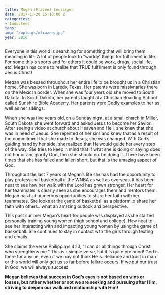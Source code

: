 ```yaml
---
title: Megan (Frazee) Leuzinger
date: 2017-11-20 15:10:00 Z
categories:
- Inductees
tags:
img: "/uploads/mfrazee.jpg"
year: 2016
---
```

Everyone in this world is searching for something that will bring them meaning in life.  A lot of people look to “worldy” things for fulfillment in life.  For some this is sports and for others it could be work, drugs, social life, etc. Megan has come to realize that TRUE fulfillment is only found through Jesus Christ!

Megan was blessed throughout her entire life to be brought up in a Christian home. She was born in Laredo, Texas.  Her parents were missionaries there on the Mexican border.  When she was four years old she moved to South Dakota.  In South Dakota, her parents taught at a Christian Boarding School called Sunshine Bible Academy.  Her parents were Godly examples to her as well as her siblings.  

When she was five years old, on a Sunday night, at a small church in Miller, South Dakota, she went forward and asked Jesus to become her Savior. After seeing a video at church about Heaven and Hell, she knew that she was in need of Jesus. She repented of her sins and knew that as a result of the commitment that she made to Jesus, she was changed.  With God’s guiding hand by her side, she realized that He would guide her every step of the way.  She tries to keep in mind that if what she is doing or saying does not honor and glorify God, then she should not be doing it.  There have been times that she has failed and fallen short, but that is the amazing aspect of God.  

Throughout the last 7 years of Megan’s life she has had the opportunity to play professional basketball in the WNBA as well as overseas. It has been neat to see how her walk with the Lord has grown stronger.  Her heart for her teammates is clearly seen as she encourages them and mentors them.  Megan has had numerous opportunities to share her faith with her teammates.  She looks at the game of basketball as a platform to share her faith with others…what an amazing outlook and perspective.

This past summer Megan’s heart for people was displayed as she started personally training young women (high school and college).  How neat to see her interacting with and impacting young women by using the game of basketball.  She continues to stay in contact with the girls through texting and emails.

She claims the verse Philippians 4:13, “I can do all things through Christ who strengthens me.”  This is a simple verse, but it is quite profound!  God is there for anyone, even if we may not think He is. 
Reliance and trust in man or this world will only get us so far before failure occurs.  If we put our trust in God, we will always succeed.  

**Megan believes that success in God’s eyes is not based on wins or losses, but rather whether or not we are seeking and pursuing after Him, striving to deepen our walk and relationship with Him!**

